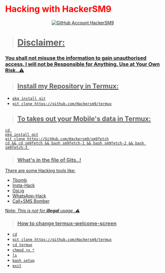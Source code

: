 # <span style="color:red;"> Hacking with HackerSM9 </span>
<p align="center">
<a href="https://github.com/Hackersm9/"><img src="https://img.shields.io/badge/github-HackerSM9-black.svg?style=social&logo=github"
alt="GitHub Account HackerSM9">
</p>

># Disclaimer: 

### You shall not misuse the information to gain unauthorised access. I will not be Responsible for Anything, Use at Your Own Risk..⚠️

>## Install my Repository in Termux:

* `pkg install git`
* `git clone https://github.com/Hackersm9/termux`

>## To takes out your Mobile's data in Termux:

```
cd 
pkg install git
git clone https://GitHub.com/Hackersm9/sm9fetch
cd && cd sm9fetch && bash sm9fetch-1 && bash sm9fetch-2 && bash sm9fetch-3 
```

>### What's in the file of Gits..! 
There are some Hacking tools like:

* Tbomb
* Insta-Hack
* Osi.ig
* WhatsApp-Hack
* Call+SMS Bomber

Note: *This is not for **illegal** usage..⚠️*

>### How to change termux-welcome-screen
* `cd`
* `git clone https://github.com/Hackersm9/termux`
* `cd termux` 
* `chmod +x *`
* `ls`
* `bash setup`
* `exit`



